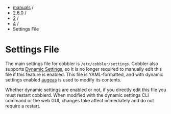 
<!-- begin content -->

<div id="wrap" class="container">
 <div class="row">
  <div class="span8">
<ul class="breadcrumb"><li><a href="/manuals">manuals</a> <span class="divider">/</span></li><li><a href="/manuals/2.6.0">2.6.0</a> <span class="divider">/</span></li><li><a href="/manuals/2.6.0/2_-_Installing_Cobbler.html">2</a> <span class="divider">/</span></li><li><a href="/manuals/2.6.0/2/4_-_Configuration_Files.html">4</a> <span class="divider">/</span></li><li class="active">Settings File</li></ul>
   <h1>Settings File</h1>
<p>The main settings file for cobbler is <code>/etc/cobbler/settings</code>. Cobbler also supports <a href="/manuals/2.6.0/3/3/1_-_Dynamic_Settings.html">Dynamic Settings</a>, so it is no longer required to manually edit this file if this feature is enabled. This file is YAML-formatted, and with dynamic settings enabled <a href="http://augeas.net/" target="_blank">augeas</a> is used to modify its contents.</p>

<p>Whether dynamic settings are enabled or not, if you directly edit this file you must restart cobblerd. When modified with the dynamic settings CLI command or the web GUI, changes take affect immediately and do not require a restart.</p>
